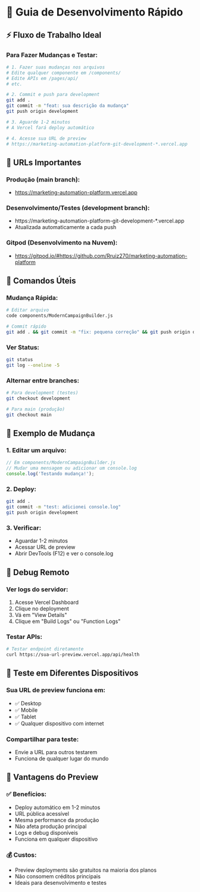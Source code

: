 # 🚀 Guia de Desenvolvimento Rápido

## ⚡ Fluxo de Trabalho Ideal

### Para Fazer Mudanças e Testar:

```bash
# 1. Fazer suas mudanças nos arquivos
# Edite qualquer componente em /components/
# Edite APIs em /pages/api/
# etc.

# 2. Commit e push para development
git add .
git commit -m "feat: sua descrição da mudança"
git push origin development

# 3. Aguarde 1-2 minutos
# A Vercel fará deploy automático

# 4. Acesse sua URL de preview
# https://marketing-automation-platform-git-development-*.vercel.app
```

## 🎯 URLs Importantes

### Produção (main branch):
- https://marketing-automation-platform.vercel.app

### Desenvolvimento/Testes (development branch):
- https://marketing-automation-platform-git-development-*.vercel.app
- Atualizada automaticamente a cada push

### Gitpod (Desenvolvimento na Nuvem):
- https://gitpod.io/#https://github.com/Rruiz270/marketing-automation-platform

## 🔧 Comandos Úteis

### Mudança Rápida:
```bash
# Editar arquivo
code components/ModernCampaignBuilder.js

# Commit rápido
git add . && git commit -m "fix: pequena correção" && git push origin development
```

### Ver Status:
```bash
git status
git log --oneline -5
```

### Alternar entre branches:
```bash
# Para development (testes)
git checkout development

# Para main (produção)
git checkout main
```

## 🎪 Exemplo de Mudança

### 1. Editar um arquivo:
```javascript
// Em components/ModernCampaignBuilder.js
// Mudar uma mensagem ou adicionar um console.log
console.log('Testando mudança!');
```

### 2. Deploy:
```bash
git add .
git commit -m "test: adicionei console.log"
git push origin development
```

### 3. Verificar:
- Aguardar 1-2 minutos
- Acessar URL de preview
- Abrir DevTools (F12) e ver o console.log

## 🐛 Debug Remoto

### Ver logs do servidor:
1. Acesse Vercel Dashboard
2. Clique no deployment
3. Vá em "View Details"
4. Clique em "Build Logs" ou "Function Logs"

### Testar APIs:
```bash
# Testar endpoint diretamente
curl https://sua-url-preview.vercel.app/api/health
```

## 📱 Teste em Diferentes Dispositivos

### Sua URL de preview funciona em:
- ✅ Desktop
- ✅ Mobile
- ✅ Tablet
- ✅ Qualquer dispositivo com internet

### Compartilhar para teste:
- Envie a URL para outros testarem
- Funciona de qualquer lugar do mundo

## 🎯 Vantagens do Preview

### ✅ Benefícios:
- Deploy automático em 1-2 minutos
- URL pública acessível
- Mesma performance da produção
- Não afeta produção principal
- Logs e debug disponíveis
- Funciona em qualquer dispositivo

### 💰 Custos:
- Preview deployments são gratuitos na maioria dos planos
- Não consomem créditos principais
- Ideais para desenvolvimento e testes